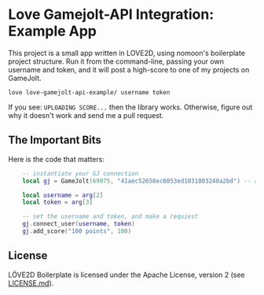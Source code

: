 # Love Gamejolt-API Integration: Example App

This project is a small app written in LOVE2D, using nomoon's boilerplate project structure. Run it from
the command-line, passing your own username and token, and it will post a high-score to one of my projects
on GameJolt.

```
love love-gamejolt-api-example/ username token
```

If you see: `UPLOADING SCORE...` then the library works. Otherwise, figure out why it doesn't
work and send me a pull request.

## The Important Bits

Here is the code that matters:

```lua
    -- instantiate your GJ connection
    local gj = GameJolt(69075, "41aec52658ec6053ed1031803240a2bd") -- an unpublished test project of mine

    local username = arg[2]
    local token = arg[3]

    -- set the username and token, and make a requiest
    gj.connect_user(username, token)
    gj.add_score("100 points", 100)
```

## License

LÖVE2D Boilerplate is licensed under the Apache License, version 2 (see [LICENSE.md](LICENSE.md)).
